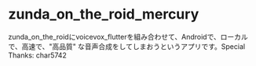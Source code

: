 # zunda_on_the_roid_mercury
zunda_on_the_roidにvoicevox_flutterを組み合わせて、Androidで、ローカルで、高速で、"高品質" な音声合成をしてしまおうというアプリです。Special Thanks: char5742
